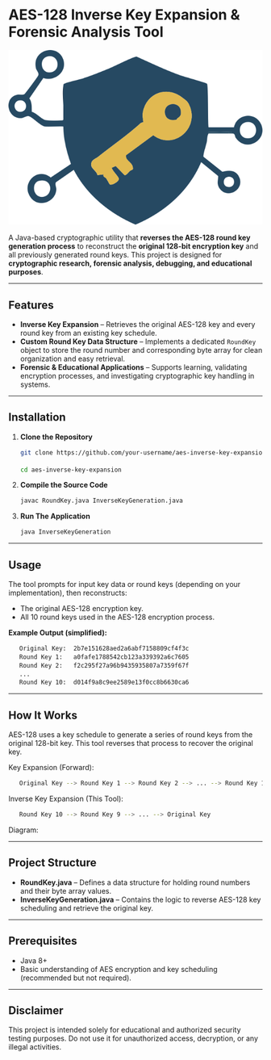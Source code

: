 # AES-128 Inverse Key Expansion & Forensic Analysis Tool

![Project Logo](https://github.com/tmfontan/AESRoundKeyInverter/blob/main/AES-128.svg)

A Java-based cryptographic utility that **reverses the AES-128 round key generation process** to reconstruct the **original 128-bit encryption key** and all previously generated round keys. This project is designed for **cryptographic research, forensic analysis, debugging, and educational purposes**.

---

## Features

- **Inverse Key Expansion** – Retrieves the original AES-128 key and every round key from an existing key schedule.
- **Custom Round Key Data Structure** – Implements a dedicated `RoundKey` object to store the round number and corresponding byte array for clean organization and easy retrieval.
- **Forensic & Educational Applications** – Supports learning, validating encryption processes, and investigating cryptographic key handling in systems.

---

## Installation

1. **Clone the Repository**
   
   ```bash
   git clone https://github.com/your-username/aes-inverse-key-expansion.git
   
   cd aes-inverse-key-expansion

2. **Compile the Source Code**
   
   ```bash
   javac RoundKey.java InverseKeyGeneration.java

3. **Run The Application**
   
   ```bash
   java InverseKeyGeneration

---

## Usage
The tool prompts for input key data or round keys (depending on your implementation), then reconstructs:

- The original AES-128 encryption key.
- All 10 round keys used in the AES-128 encryption process.

**Example Output (simplified):**

```bash
   Original Key:  2b7e151628aed2a6abf7158809cf4f3c
   Round Key 1:   a0fafe1788542cb123a339392a6c7605
   Round Key 2:   f2c295f27a96b9435935807a7359f67f
   ...
   Round Key 10:  d014f9a8c9ee2589e13f0cc8b6630ca6
```

---

## How It Works

AES-128 uses a key schedule to generate a series of round keys from the original 128-bit key.
This tool reverses that process to recover the original key.

Key Expansion (Forward):

```bash
   Original Key --> Round Key 1 --> Round Key 2 --> ... --> Round Key 10
```

Inverse Key Expansion (This Tool):

```bash
   Round Key 10 --> Round Key 9 --> ... --> Original Key
```

Diagram:

---

## Project Structure

- **RoundKey.java** – Defines a data structure for holding round numbers and their byte array values.
- **InverseKeyGeneration.java** – Contains the logic to reverse AES-128 key scheduling and retrieve the original key.

---

## Prerequisites

- Java 8+
- Basic understanding of AES encryption and key scheduling (recommended but not required).
  
---

## Disclaimer

This project is intended solely for educational and authorized security testing purposes.
Do not use it for unauthorized access, decryption, or any illegal activities.
